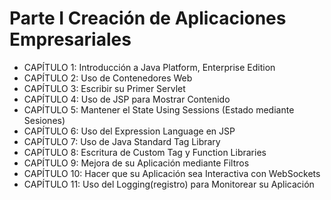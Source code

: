 # Parte I Creación de Aplicaciones Empresariales

* CAPÍTULO 1: Introducción a Java Platform, Enterprise Edition
* CAPÍTULO 2: Uso de Contenedores Web
* CAPÍTULO 3: Escribir su Primer Servlet
* CAPÍTULO 4: Uso de JSP para Mostrar Contenido
* CAPÍTULO 5: Mantener el State Using Sessions (Estado mediante Sesiones)
* CAPÍTULO 6: Uso del Expression Language en JSP
* CAPÍTULO 7: Uso de Java Standard Tag Library
* CAPÍTULO 8: Escritura de Custom Tag y Function Libraries
* CAPÍTULO 9: Mejora de su Aplicación mediante Filtros
* CAPÍTULO 10: Hacer que su Aplicación sea Interactiva con WebSockets
* CAPÍTULO 11: Uso del Logging(registro) para Monitorear su Aplicación
